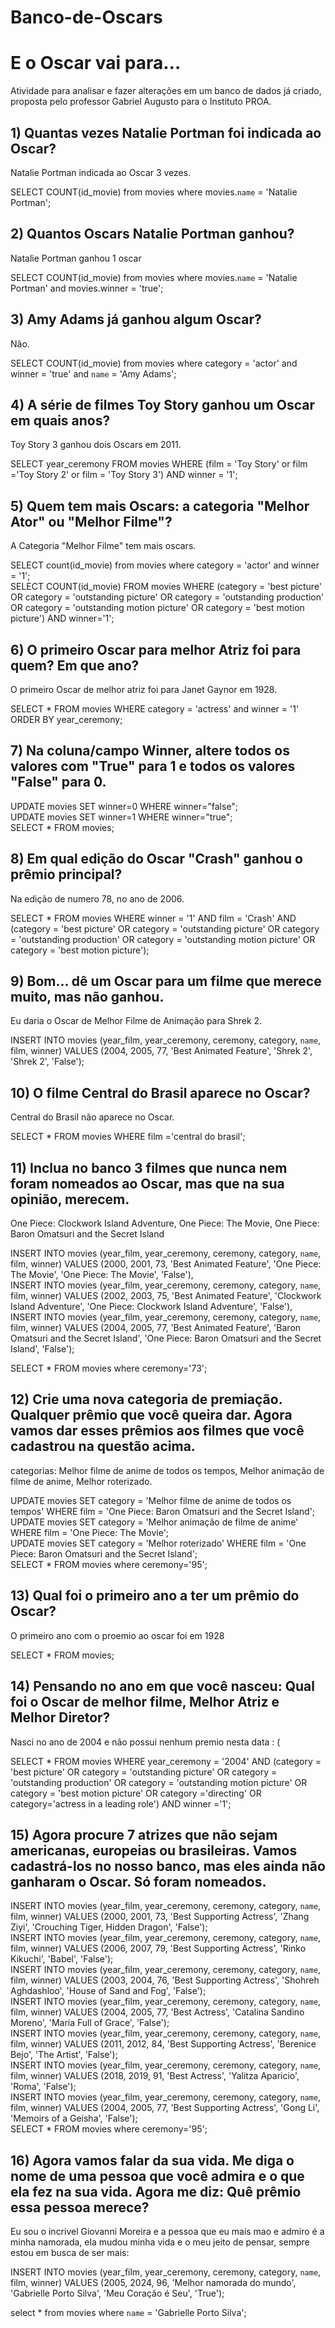 # Banco-de-Oscars

# E o Oscar vai para...
Atividade para analisar e fazer alterações em um banco de dados já criado, proposta pelo professor Gabriel Augusto para o Instituto PROA.


## 1) Quantas vezes Natalie Portman foi indicada ao Oscar?

Natalie Portman indicada ao Oscar 3 vezes.

SELECT COUNT(id_movie) from movies where movies.`name` = 'Natalie Portman';


## 2) Quantos Oscars Natalie Portman ganhou?

Natalie Portman ganhou 1 oscar

SELECT COUNT(id_movie) from movies where movies.`name` = 'Natalie Portman' and movies.winner = 'true';

## 3) Amy Adams já ganhou algum Oscar?

Não.

SELECT COUNT(id_movie) from movies where category = 'actor' and winner = 'true' and `name` = 'Amy Adams';

## 4) A série de filmes Toy Story ganhou um Oscar em quais anos?

Toy Story 3 ganhou dois Oscars em 2011.

SELECT year_ceremony FROM movies WHERE (film = 'Toy Story' or film ='Toy Story 2' or film = 'Toy Story 3') AND winner = '1';

## 5) Quem tem mais Oscars: a categoria "Melhor Ator" ou "Melhor Filme"?

A Categoria "Melhor Filme" tem mais oscars.

SELECT count(id_movie) from movies where category = 'actor' and winner = '1';
<br/>
SELECT COUNT(id_movie) FROM movies WHERE (category = 'best picture' OR category = 'outstanding picture' OR category = 'outstanding production' OR category = 'outstanding motion picture' OR category = 'best motion picture') AND winner='1';

## 6) O primeiro Oscar para melhor Atriz foi para quem? Em que ano?

O primeiro Oscar de melhor atriz foi para Janet Gaynor em 1928.

SELECT * FROM movies WHERE category = 'actress' and winner = '1' ORDER BY year_ceremony;

## 7) Na coluna/campo Winner, altere todos os valores com "True" para 1 e todos os valores "False" para 0.

UPDATE movies SET winner=0 WHERE winner="false";
<br/>
UPDATE movies SET winner=1 WHERE winner="true";
<br/>
SELECT * FROM movies;

## 8) Em qual edição do Oscar "Crash" ganhou o prêmio principal?

Na edição de numero 78, no ano de 2006.

SELECT * FROM movies WHERE winner = '1' AND film = 'Crash' AND (category = 'best picture' OR category = 'outstanding picture' OR category = 'outstanding production' OR category = 'outstanding motion picture' OR category = 'best motion picture');

## 9) Bom... dê um Oscar para um filme que merece muito, mas não ganhou.

Eu daria o Oscar de Melhor Filme de Animação para Shrek 2.

INSERT INTO movies (year_film, year_ceremony, ceremony, category, `name`, film, winner) VALUES (2004, 2005, 77, 'Best Animated Feature', 'Shrek 2', 'Shrek 2', 'False');

## 10) O filme Central do Brasil aparece no Oscar?

Central do Brasil não aparece no Oscar.

SELECT * FROM movies WHERE film ='central do brasil';

## 11) Inclua no banco 3 filmes que nunca nem foram nomeados ao Oscar, mas que na sua opinião, merecem. 

One Piece: Clockwork Island Adventure, One Piece: The Movie, One Piece: Baron Omatsuri and the Secret Island

INSERT INTO movies (year_film, year_ceremony, ceremony, category, `name`, film, winner)
VALUES (2000, 2001, 73, 'Best Animated Feature', 'One Piece: The Movie', 'One Piece: The Movie', 'False'),
<br/>
INSERT INTO movies (year_film, year_ceremony, ceremony, category, `name`, film, winner)
VALUES (2002, 2003, 75, 'Best Animated Feature', 'Clockwork Island Adventure', 'One Piece: Clockwork Island Adventure', 'False'),
<br/>
INSERT INTO movies (year_film, year_ceremony, ceremony, category, `name`, film, winner)
VALUES (2004, 2005, 77, 'Best Animated Feature', 'Baron Omatsuri and the Secret Island', 'One Piece: Baron Omatsuri and the Secret Island', 'False');
<br/>

SELECT * FROM movies where ceremony='73';

## 12) Crie uma nova categoria de premiação. Qualquer prêmio que você queira dar. Agora vamos dar esses prêmios aos filmes que você cadastrou na questão acima.

categorias: 
Melhor filme de anime de todos os tempos, Melhor animação de filme de anime, Melhor roterizado.

UPDATE movies SET category = 'Melhor filme de anime de todos os tempos' WHERE film = 'One Piece: Baron Omatsuri and the Secret Island';
<br/>
UPDATE movies SET category = 'Melhor animação de filme de anime' WHERE film = 'One Piece: The Movie';
<br/>
UPDATE movies SET category = 'Melhor roterizado' WHERE film = 'One Piece: Baron Omatsuri and the Secret Island';
<br/>
SELECT * FROM movies where ceremony='95';

## 13) Qual foi o primeiro ano a ter um prêmio do Oscar?

O primeiro ano com o proemio ao oscar foi em 1928

SELECT * FROM movies;

## 14) Pensando no ano em que você nasceu: Qual foi o Oscar de melhor filme, Melhor Atriz e Melhor Diretor?

Nasci no ano de 2004 e não possui nenhum premio nesta data : (

SELECT * FROM movies WHERE year_ceremony = '2004' AND (category = 'best picture' OR category = 'outstanding picture' OR category = 'outstanding production' OR category = 'outstanding motion picture' OR category = 'best motion picture' OR category ='directing' OR category='actress in a leading role') AND winner ='1';

## 15) Agora procure 7 atrizes que não sejam americanas, europeias ou brasileiras.  Vamos cadastrá-los no nosso banco, mas eles ainda não ganharam o Oscar. Só foram nomeados.

INSERT INTO movies (year_film, year_ceremony, ceremony, category, `name`, film, winner) VALUES (2000, 2001, 73, 'Best Supporting Actress', 'Zhang Ziyi', 'Crouching Tiger, Hidden Dragon', 'False');
<br/>
INSERT INTO movies (year_film, year_ceremony, ceremony, category, `name`, film, winner) VALUES (2006, 2007, 79, 'Best Supporting Actress', 'Rinko Kikuchi', 'Babel', 'False');
<br/>
INSERT INTO movies (year_film, year_ceremony, ceremony, category, `name`, film, winner) VALUES (2003, 2004, 76, 'Best Supporting Actress', 'Shohreh Aghdashloo', 'House of Sand and Fog', 'False');
<br/>
INSERT INTO movies (year_film, year_ceremony, ceremony, category, `name`, film, winner) VALUES (2004, 2005, 77, 'Best Actress', 'Catalina Sandino Moreno', 'Maria Full of Grace', 'False');
<br/>
INSERT INTO movies (year_film, year_ceremony, ceremony, category, `name`, film, winner) VALUES (2011, 2012, 84, 'Best Supporting Actress', 'Berenice Bejo', 'The Artist', 'False');
<br/>
INSERT INTO movies (year_film, year_ceremony, ceremony, category, `name`, film, winner) VALUES (2018, 2019, 91, 'Best Actress', 'Yalitza Aparicio', 'Roma', 'False');
<br/>
INSERT INTO movies (year_film, year_ceremony, ceremony, category, `name`, film, winner) VALUES (2004, 2005, 77, 'Best Supporting Actress', 'Gong Li', 'Memoirs of a Geisha', 'False');
<br/>
SELECT * FROM movies where ceremony='95';

## 16) Agora vamos falar da sua vida. Me diga o nome de uma pessoa que você admira e o que ela fez na sua vida. Agora me diz: Quê prêmio essa pessoa merece? 

Eu sou o incrivel Giovanni Moreira e a pessoa que eu mais mao e admiro é a minha namorada, ela mudou minha vida e o meu jeito de pensar, sempre estou em busca de ser mais: 

INSERT INTO movies (year_film, year_ceremony, ceremony, category, `name`, film, winner)
VALUES (2005, 2024, 96, 'Melhor namorada do mundo', 'Gabrielle Porto Silva', 'Meu Coração é Seu', 'True');

select * from movies where `name` = 'Gabrielle Porto Silva';
